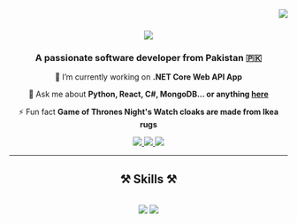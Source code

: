 <!-- Visitor Badge -->
<img align="right" src="https://visitor-badge.laobi.icu/badge?page_id=zararashraf.zararashraf" />

<!-- Profile Header -->
<h1 align="center">
    <img src="https://readme-typing-svg.herokuapp.com/?font=Righteous&size=45&center=true&vCenter=true&width=500&height=80&color=3498db&duration=4000&lines=Hello+World!+👋;+I'm+Zarar+Ashraf!;" />
</h1>

<!-- Introduction -->
<h3 align="center">A passionate software developer from Pakistan 🇵🇰</h3>

<!-- Main Content -->
<div align="center">
 
 🔭 I’m currently working on **.NET Core Web API App**
 
 💬 Ask me about **Python, React, C#, MongoDB... or anything [here](https://github.com/zararashraf/zararashraf/issues)**

 ⚡ Fun fact **Game of Thrones Night's Watch cloaks are made from Ikea rugs**
 
 </div>

<!-- Contact Links with Enhanced Icons -->
<div align="center"> 
  <a href="mailto:zararashraf01@gmail.com">
    <img src="https://img.shields.io/badge/Email-333333?style=for-the-badge&logo=gmail&logoColor=red" />
  </a>
  <a href="https://linkedin.com/in/zararashraf" target="_blank">
    <img src="https://img.shields.io/badge/LinkedIn-333333?style=for-the-badge&logo=linkedin&logoColor=0077B5" target="_blank" />
  </a>
  <a href="https://github.com/zararashraf?tab=repositories" target="_blank">
     <img src="https://img.shields.io/badge/Portfolio-333333?style=for-the-badge&logo=github&logoColor=FF5722" target="_blank" />
  </a>
</div>

<!-- Divider -->
<hr/>

<!-- Skills with Enhanced Icons -->
<h2 align="center">⚒️ Skills ⚒️</h2>
<br/>
<div align="center">
    <img src="https://skillicons.dev/icons?i=cs,javascript,python,html,css,visualstudio,mongodb,sqlite,vite,git" />
    <img src="https://skillicons.dev/icons?i=dotnet,react,django,bootstrap,tailwind,vscode,postgres,mysql,regex,github" />
</div>
